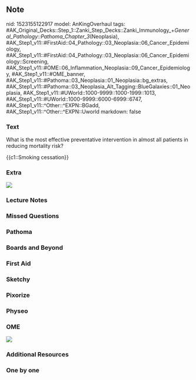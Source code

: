 ## Note
nid: 1523155122917
model: AnKingOverhaul
tags: #AK_Original_Decks::Step_1::Zanki_Step_Decks::Zanki_Immunology_+_General_Pathology::Pathoma_Chapter_3_(Neoplasia), #AK_Step1_v11::#FirstAid::04_Pathology::03_Neoplasia::06_Cancer_Epidemiology, #AK_Step1_v11::#FirstAid::04_Pathology::03_Neoplasia::06_Cancer_Epidemiology::Screening, #AK_Step1_v11::#OME::06_Inflammation_Neoplasia::09_Cancer_Epidemiology, #AK_Step1_v11::#OME_banner, #AK_Step1_v11::#Pathoma::03_Neoplasia::01_Neoplasia::bg_extras, #AK_Step1_v11::#Pathoma::03_Neoplasia_Alt_Tagging::BlueGalaxies::01_Neoplasia, #AK_Step1_v11::#UWorld::1000-9999::1000-1999::1013, #AK_Step1_v11::#UWorld::1000-9999::6000-6999::6747, #AK_Step1_v11::^Other::^EXPN::BGadd, #AK_Step1_v11::^Other::^EXPN::Uworld
markdown: false

### Text
What is the most effective preventative intervention in almost all
patients in reducing mortality risk?
<div>
  {{c1::Smoking cessation}}
</div>

### Extra
<img src="paste-30923764531201.jpg">

### Lecture Notes


### Missed Questions


### Pathoma


### Boards and Beyond


### First Aid


### Sketchy


### Pixorize


### Physeo


### OME
<div class="ome-widget">
  <a href="https://onlinemeded.org?ref=anki"><img src=
  "_OME_AnkiFlashcards_General_3.png"></a>
</div>

### Additional Resources


### One by one


